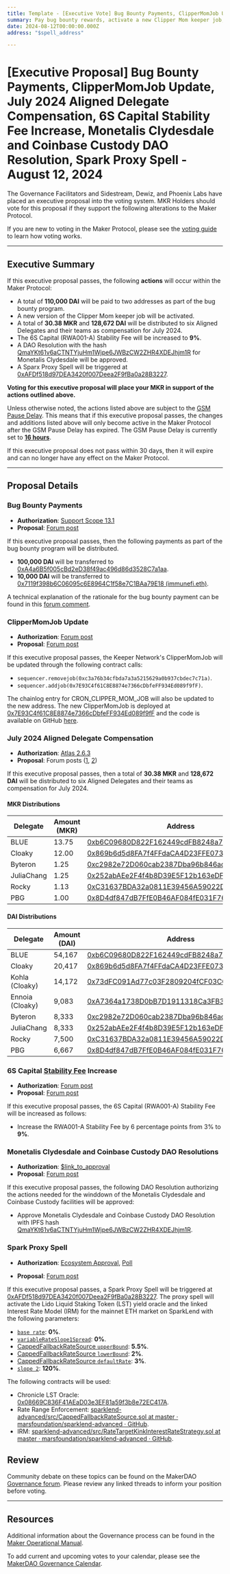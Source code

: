```yaml
---
title: Template - [Executive Vote] Bug Bounty Payments, ClipperMomJob Update, July 2024 Aligned Delegate Compensation, 6S Capital Stability Fee Increase, Monetalis Clydesdale and Coinbase Custody DAO Resolutions, Spark Proxy Spell - August 12, 2024
summary: Pay bug bounty rewards, activate a new Clipper Mom keeper job, pay Aligned Delegate compensation for July 2024, increase the 6S Capital (RWA001-A) Stability Fee, approve a DAO Resolution pertaining to Monetalis Clydesdale and Coinbase Custody, trigger a Spark proxy spell. 
date: 2024-08-12T00:00:00.000Z
address: "$spell_address"

---
```

# [Executive Proposal] Bug Bounty Payments, ClipperMomJob Update, July 2024 Aligned Delegate Compensation, 6S Capital Stability Fee Increase, Monetalis Clydesdale and Coinbase Custody DAO Resolution, Spark Proxy Spell - August 12, 2024

The Governance Facilitators and Sidestream, Dewiz, and Phoenix Labs have placed an executive proposal into the voting system. MKR Holders should vote for this proposal if they support the following alterations to the Maker Protocol.

If you are new to voting in the Maker Protocol, please see the [voting guide](https://manual.makerdao.com/governance/voting-in-makerdao/on-chain-governance) to learn how voting works.

---

## Executive Summary

If this executive proposal passes, the following **actions** will occur within the Maker Protocol:

- A total of **110,000 DAI** will be paid to two addresses as part of the bug bounty program.
- A new version of the Clipper Mom keeper job will be activated.
- A total of **30.38 MKR** and **128,672 DAI** will be distributed to six Aligned Delegates and their teams as compensation for July 2024.
- The 6S Capital (RWA001-A) Stability Fee will be increased to **9%**.
- A DAO Resolution with the hash [QmaYKt61v6aCTNTYjuHm1Wjpe6JWBzCW2ZHR4XDEJhjm1R](https://ipfs.io/ipfs/QmaYKt61v6aCTNTYjuHm1Wjpe6JWBzCW2ZHR4XDEJhjm1R) for Monetalis Clydesdale will be approved.
- A Sparx Proxy Spell will be triggered at [0xAFDf518d97DEA3420f007Deea2F9fBa0a28B3227](https://etherscan.io/address/0xAFDf518d97DEA3420f007Deea2F9fBa0a28B3227).

**Voting for this executive proposal will place your MKR in support of the actions outlined above.**

Unless otherwise noted, the actions listed above are subject to the [GSM Pause Delay](https://manual.makerdao.com/parameter-index/core/param-gsm-pause-delay). This means that if this executive proposal passes, the changes and additions listed above will only become active in the Maker Protocol after the GSM Pause Delay has expired. The GSM Pause Delay is currently set to [**16 hours**](https://mips.makerdao.com/mips/details/MIP113#10-1-1a).

If this executive proposal does not pass within 30 days, then it will expire and can no longer have any effect on the Maker Protocol.

---

## Proposal Details

### Bug Bounty Payments

- **Authorization**: [Support Scope 13.1](https://mips.makerdao.com/mips/details/MIP106#13-1-bug-bounty-program-for-makerdao-critical-infrastructure)
- **Proposal**: [Forum post](https://forum.makerdao.com/t/bounty-payout-request-for-immunefi-bug-32005/24605)

If this executive proposal passes, then the following payments as part of the bug bounty program will be distributed.

- **100,000 DAI** will be transferred to [0xA4a6B5f005cBd2eD38f49ac496d86d3528C7a1aa](https://etherscan.io/address/0xA4a6B5f005cBd2eD38f49ac496d86d3528C7a1aa).
- **10,000 DAI** will be transferred to [0x7119f398b6C06095c6E8964C1f58e7C1BAa79E18 (immunefi.eth)](0x7119f398b6C06095c6E8964C1f58e7C1BAa79E18).

A technical explanation of the rationale for the bug bounty payment can be found in this [forum comment](https://forum.makerdao.com/t/bounty-payout-request-for-immunefi-bug-32005/24605/3).

### ClipperMomJob Update

- **Authorization**: [Forum post](https://forum.makerdao.com/t/executive-inclusion-clippermomjob-update/24774/2)
- **Proposal**: [Forum post](https://forum.makerdao.com/t/executive-inclusion-clippermomjob-update/24774/)

If this executive proposal passes, the Keeper Network's ClipperMomJob will be updated through the following contract calls:

- `sequencer.removejob(0xc3a76b34cfbda7a3a5215629a0b937cbdec7c71a)`.
- `sequencer.addjob(0x7E93C4f61C8E8874e7366cDbfeFF934Ed089f9fF)`.

The chainlog entry for CRON_CLIPPER_MOM_JOB will also be updated to the new address. The new ClipperMomJob is deployed at [0x7E93C4f61C8E8874e7366cDbfeFF934Ed089f9fF](https://etherscan.io/address/0x7E93C4f61C8E8874e7366cDbfeFF934Ed089f9fF) and the code is available on GitHub [here](https://github.com/makerdao/dss-cron/tree/clipper-mom-try-all-classes).

### July 2024 Aligned Delegate Compensation

- **Authorization**: [Atlas 2.6.3](https://mips.makerdao.com/mips/details/MIP101#2-6-3-aligned-delegate-budget-and-participation-requirements)
- **Proposal**: Forum posts ([1](https://forum.makerdao.com/t/july-2024-aligned-delegate-payment-requests/24794), [2](https://forum.makerdao.com/t/july-2024-aligned-delegate-compensation/24818))

If this executive proposal passes, then a total of **30.38 MKR** and **128,672 DAI** will be distributed to six Aligned Delegates and their teams as compensation for July 2024.

#### MKR Distributions

| Delegate    | Amount (MKR) | Address                                                                                         |
|-------------|------------------|-------------------------------------------------------------------------------------------------|
| BLUE        | 13.75            | [0xb6C09680D822F162449cdFB8248a7D3FC26Ec9Bf](https://etherscan.io/address/0xb6C09680D822F162449cdFB8248a7D3FC26Ec9Bf) |
| Cloaky      | 12.00            | [0x869b6d5d8FA7f4FFdaCA4D23FFE0735c5eD1F818](https://etherscan.io/address/0x869b6d5d8FA7f4FFdaCA4D23FFE0735c5eD1F818) |
| Byteron     | 1.25             | [0xc2982e72D060cab2387Dba96b846acb8c96EfF66](https://etherscan.io/address/0xc2982e72D060cab2387Dba96b846acb8c96EfF66) |
| JuliaChang  | 1.25             | [0x252abAEe2F4f4b8D39E5F12b163eDFb7fac7AED7](https://etherscan.io/address/0x252abAEe2F4f4b8D39E5F12b163eDFb7fac7AED7) |
| Rocky       | 1.13             | [0xC31637BDA32a0811E39456A59022D2C386cb2C85](https://etherscan.io/address/0xC31637BDA32a0811E39456A59022D2C386cb2C85) |
| PBG         | 1.00             | [0x8D4df847dB7FfE0B46AF084fE031F7691C6478c2](https://etherscan.io/address/0x8D4df847dB7FfE0B46AF084fE031F7691C6478c2) |

#### DAI Distributions

| Delegate       | Amount (DAI) | Address                                                                                         |
|----------------|--------------|-------------------------------------------------------------------------------------------------|
| BLUE           | 54,167       | [0xb6C09680D822F162449cdFB8248a7D3FC26Ec9Bf](https://etherscan.io/address/0xb6C09680D822F162449cdFB8248a7D3FC26Ec9Bf) |
| Cloaky         | 20,417       | [0x869b6d5d8FA7f4FFdaCA4D23FFE0735c5eD1F818](https://etherscan.io/address/0x869b6d5d8FA7f4FFdaCA4D23FFE0735c5eD1F818) |
| Kohla (Cloaky) | 14,172       | [0x73dFC091Ad77c03F2809204fCF03C0b9dccf8c7a](https://etherscan.io/address/0x73dFC091Ad77c03F2809204fCF03C0b9dccf8c7a) |
| Ennoia (Cloaky)| 9,083        | [0xA7364a1738D0bB7D1911318Ca3FB3779A8A58D7b](https://etherscan.io/address/0xA7364a1738D0bB7D1911318Ca3FB3779A8A58D7b) |
| Byteron        | 8,333        | [0xc2982e72D060cab2387Dba96b846acb8c96EfF66](https://etherscan.io/address/0xc2982e72D060cab2387Dba96b846acb8c96EfF66) |
| JuliaChang     | 8,333        | [0x252abAEe2F4f4b8D39E5F12b163eDFb7fac7AED7](https://etherscan.io/address/0x252abAEe2F4f4b8D39E5F12b163eDFb7fac7AED7) |
| Rocky          | 7,500        | [0xC31637BDA32a0811E39456A59022D2C386cb2C85](https://etherscan.io/address/0xC31637BDA32a0811E39456A59022D2C386cb2C85) |
| PBG            | 6,667        | [0x8D4df847dB7FfE0B46AF084fE031F7691C6478c2](https://etherscan.io/address/0x8D4df847dB7FfE0B46AF084fE031F7691C6478c2) |

### 6S Capital [Stability Fee](https://mips.makerdao.com/mips/details/MIP104#14-3-1-3-stability-fee-sf-) Increase

- **Authorization**: [Forum post](https://forum.makerdao.com/t/rwa-001-6s-capital-update-and-stability-fee-proposal/24624/2)
- **Proposal**: [Forum post](https://forum.makerdao.com/t/rwa-001-6s-capital-update-and-stability-fee-proposal/24624/)

If this executive proposal passes, the 6S Capital (RWA001-A) Stability Fee will be increased as follows:

- Increase the RWA001-A Stability Fee by 6 percentage points from 3% to **9%**.

### Monetalis Clydesdale and Coinbase Custody DAO Resolutions

- **Authorization**: [$link_to_approval]()
- **Proposal**: [Forum post](http://forum.makerdao.com/t/clydesdale-vault-hq/17923/88)

If this executive proposal passes, the following DAO Resolution authorizing the actions needed for the winddown of the Monetalis Clydesdale and Coinbase Custody facilities will be approved:

- Approve Monetalis Clydesdale and Coinbase Custody DAO Resolution with IPFS hash [QmaYKt61v6aCTNTYjuHm1Wjpe6JWBzCW2ZHR4XDEJhjm1R](https://ipfs.io/ipfs/QmaYKt61v6aCTNTYjuHm1Wjpe6JWBzCW2ZHR4XDEJhjm1R).

### Spark Proxy Spell

- **Authorization**: [Ecosystem Approval](https://forum.makerdao.com/t/jul-27-2024-proposed-changes-to-spark-for-upcoming-spell/24755/3), [Poll](https://vote.makerdao.com/polling/QmdFCRfK)

- **Proposal**: [Forum post](https://forum.makerdao.com/t/jul-27-2024-proposed-changes-to-spark-for-upcoming-spell/24755)

If this executive proposal passes, a Spark Proxy Spell will be triggered at [0xAFDf518d97DEA3420f007Deea2F9fBa0a28B3227](https://etherscan.io/address/0xAFDf518d97DEA3420f007Deea2F9fBa0a28B3227). The proxy spell will activate the Lido Liquid Staking Token (LST) yield oracle and the linked Interest Rate Model (IRM) for the mainnet ETH market on SparkLend with the following parameters:

- [`base rate`](https://docs.aave.com/risk/liquidity-risk/borrow-interest-rate#variable-interest-rate-model-parameters): **0%**.
- [`variableRateSlope1Spread`](https://docs.aave.com/risk/liquidity-risk/borrow-interest-rate#variable-interest-rate-model-parameters): **0%**.
- [CappedFallbackRateSource `upperBound`](https://github.com/marsfoundation/sparklend-advanced?tab=readme-ov-file#rate-sources): **5.5%**.
- [CappedFallbackRateSource `lowerBound`](https://github.com/marsfoundation/sparklend-advanced?tab=readme-ov-file#rate-sources): **2%**.
- [CappedFallbackRateSource `defaultRate`](https://github.com/marsfoundation/sparklend-advanced?tab=readme-ov-file#rate-sources): **3%**.
- [`slope 2`](https://docs.aave.com/risk/liquidity-risk/borrow-interest-rate#variable-interest-rate-model-parameters): **120%**.

The following contracts will be used:

- Chronicle LST Oracle: [0x08669C836F41AEaD03e3EF81a59f3b8e72EC417A](https://etherscan.io/address/0x08669C836F41AEaD03e3EF81a59f3b8e72EC417A).
- Rate Range Enforcement: [sparklend-advanced/src/CappedFallbackRateSource.sol at master · marsfoundation/sparklend-advanced · GitHub](https://github.com/marsfoundation/sparklend-advanced/blob/master/src/CappedFallbackRateSource.sol).
- IRM: [sparklend-advanced/src/RateTargetKinkInterestRateStrategy.sol at master · marsfoundation/sparklend-advanced · GitHub](https://github.com/marsfoundation/sparklend-advanced/blob/master/src/RateTargetKinkInterestRateStrategy.sol).

## Review

Community debate on these topics can be found on the MakerDAO [Governance forum](https://forum.makerdao.com/). Please review any linked threads to inform your position before voting.

---

## Resources

Additional information about the Governance process can be found in the [Maker Operational Manual](https://manual.makerdao.com).

To add current and upcoming votes to your calendar, please see the [MakerDAO Governance Calendar](https://manual.makerdao.com/makerdao/calendars/governance-calendar).
